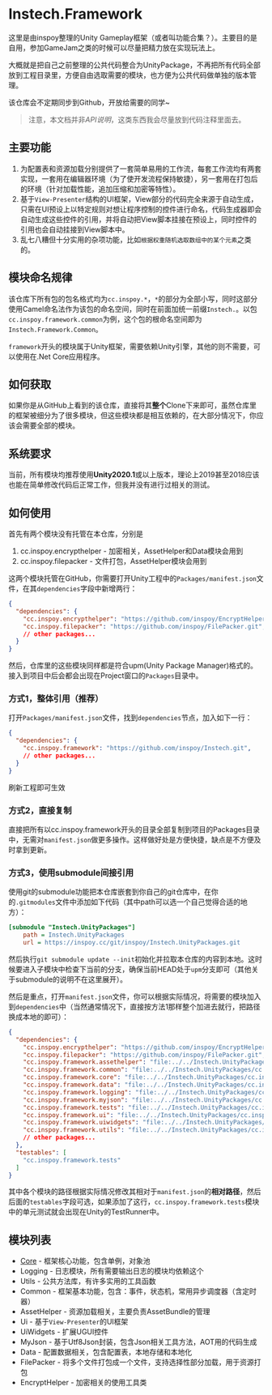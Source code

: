 # Instech.Framework

这里是由inspoy整理的Unity Gameplay框架（或者叫功能合集？）。主要目的是自用，参加GameJam之类的时候可以尽量把精力放在实现玩法上。

大概就是把自己之前整理的公共代码整合为UnityPackage，不再把所有代码全部放到工程目录里，方便自由选取需要的模块，也方便为公共代码做单独的版本管理。

该仓库会不定期同步到Github，开放给需要的同学~

> 注意，本文档并非*API说明*，这类东西我会尽量放到代码注释里面去。

## 主要功能

1. 为配置表和资源加载分别提供了一套简单易用的工作流，每套工作流均有两套实现，一套用在编辑器环境（为了使开发流程保持敏捷），另一套用在打包后的环境（针对加载性能，追加压缩和加密等特性）。
2. 基于`View-Presenter`结构的UI框架，View部分的代码完全来源于自动生成，只需在UI预设上以特定规则对想让程序控制的控件进行命名，代码生成器即会自动生成这些控件的引用，并将自动把View脚本挂接在预设上，同时控件的引用也会自动挂接到View脚本中。
3. 乱七八糟但十分实用的杂项功能，比如`根据权重随机选取数组中的某个元素`之类的。

## 模块命名规律

该仓库下所有包的包名格式均为`cc.inspoy.*`，`*`的部分为全部小写，同时这部分使用Camel命名法作为该包的命名空间，同时在前面加统一前缀`Instech.`。以包`cc.inspoy.framework.common`为例，这个包的根命名空间即为`Instech.Framework.Common`。

`framework`开头的模块属于Unity框架，需要依赖Unity引擎，其他的则不需要，可以使用在.Net Core应用程序。

## 如何获取

如果你是从GitHub上看到的该仓库，直接将其**整个**Clone下来即可，虽然仓库里的框架被细分为了很多模块，但这些模块都是相互依赖的，在大部分情况下，你应该会需要全部的模块。

## 系统要求

当前，所有模块均推荐使用**Unity2020.1**或以上版本，理论上2019甚至2018应该也能在简单修改代码后正常工作，但我并没有进行过相关的测试。

## 如何使用

首先有两个模块没有托管在本仓库，分别是

1. cc.inspoy.encrypthelper - 加密相关，AssetHelper和Data模块会用到
2. cc.inspoy.filepacker - 文件打包，AssetHelper模块会用到

这两个模块托管在GitHub，你需要打开Unity工程中的`Packages/manifest.json`文件，在其`dependencies`字段中新增两行：

```json
{
  "dependencies": {
    "cc.inspoy.encrypthelper": "https://github.com/inspoy/EncryptHelper.git",
    "cc.inspoy.filepacker": "https://github.com/inspoy/FilePacker.git",
    // other packages...
  }
}
```

然后，仓库里的这些模块同样都是符合upm(Unity Package Manager)格式的。接入到项目中后会都会出现在Project窗口的`Packages`目录中。

### 方式1，整体引用（推荐）

打开`Packages/manifest.json`文件，找到`dependencies`节点，加入如下一行：

```json
{
  "dependencies": {
    "cc.inspoy.framework": "https://github.com/inspoy/Instech.git",
    // other packages...
  }
}
```

刷新工程即可生效

### 方式2，直接复制

直接把所有以cc.inspoy.framework开头的目录全部复制到项目的Packages目录中，无需对`manifest.json`做更多操作。这样做好处是方便快捷，缺点是不方便及时拿到更新。

### 方式3，使用submodule间接引用

使用git的submodule功能把本仓库嵌套到你自己的git仓库中，在你的`.gitmodules`文件中添加如下代码（其中path可以选一个自己觉得合适的地方）：

```ini
[submodule "Instech.UnityPackages"]
    path = Instech.UnityPackages
    url = https://inspoy.cc/git/inspoy/Instech.UnityPackages.git
```

然后执行`git submodule update --init`初始化并拉取本仓库的内容到本地。这时候要进入子模块中检查下当前的分支，确保当前HEAD处于`upm`分支即可（其他关于submodule的说明不在这里展开）。

然后是重点，打开`manifest.json`文件，你可以根据实际情况，将需要的模块加入到`dependencies`中（当然通常情况下，直接按方法1那样整个加进去就行，把路径换成本地的即可）：

```json
{
  "dependencies": {
    "cc.inspoy.encrypthelper": "https://github.com/inspoy/EncryptHelper.git",
    "cc.inspoy.filepacker": "https://github.com/inspoy/FilePacker.git",
    "cc.inspoy.framework.assethelper": "file:../../Instech.UnityPackages/cc.inspoy.framework.assethelper",
    "cc.inspoy.framework.common": "file:../../Instech.UnityPackages/cc.inspoy.framework.common",
    "cc.inspoy.framework.core": "file:../../Instech.UnityPackages/cc.inspoy.framework.core",
    "cc.inspoy.framework.data": "file:../../Instech.UnityPackages/cc.inspoy.framework.data",
    "cc.inspoy.framework.logging": "file:../../Instech.UnityPackages/cc.inspoy.framework.logging",
    "cc.inspoy.framework.myjson": "file:../../Instech.UnityPackages/cc.inspoy.framework.myjson",
    "cc.inspoy.framework.tests": "file:../../Instech.UnityPackages/cc.inspoy.framework.tests",
    "cc.inspoy.framework.ui": "file:../../Instech.UnityPackages/cc.inspoy.framework.ui",
    "cc.inspoy.framework.uiwidgets": "file:../../Instech.UnityPackages/cc.inspoy.framework.uiwidgets",
    "cc.inspoy.framework.utils": "file:../../Instech.UnityPackages/cc.inspoy.framework.utils",
    // other packages...
  },
  "testables": [
    "cc.inspoy.framework.tests"
  ]
}
```

其中各个模块的路径根据实际情况修改其相对于`manifest.json`的**相对路径**，然后后面的`testables`字段可选，如果添加了这行，`cc.inspoy.framework.tests`模块中的单元测试就会出现在Unity的TestRunner中。

## 模块列表

* [Core](cc.inspoy.framework.core/README.md) - 框架核心功能，包含单例，对象池
* Logging - 日志模块，所有需要输出日志的模块均依赖这个
* Utils - 公共方法库，有许多实用的工具函数
* Common - 框架基本功能，包含：事件，状态机，常用异步调度器（含定时器）
* AssetHelper - 资源加载相关，主要负责AssetBundle的管理
* Ui - 基于`View-Presenter`的UI框架
* UiWidgets - 扩展UGUI控件
* MyJson - 基于Utf8Json封装，包含Json相关工具方法，AOT用的代码生成
* Data - 配置数据相关，包含配置表，本地存储和本地化
* FilePacker - 将多个文件打包成一个文件，支持选择性部分加载，用于资源打包
* EncryptHelper - 加密相关的使用工具类
